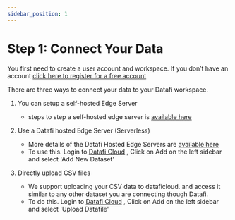 ```yaml
---
sidebar_position: 1
---
```


# Step 1: Connect Your Data


You first need to create a user account and workspace. If you don’t have an account <a href="https://home.datafi.us/register" target="_blank">click here to register for a free account</a>

There are three ways to connect your data to your Datafi workspace. 

1) You can setup a self-hosted Edge Server
   - steps to step a self-hosted edge server is [available here](../3.deploy-edge-servers/1.deploy-edge-servers.md#2-self-hosted)

2) Use a Datafi hosted Edge Server (Serverless)
   - More details of the Datafi Hosted Edge Servers are [available here](../3.deploy-edge-servers/1.deploy-edge-servers.md#1-datafi-hosted) 
   - To use this. Login to [Datafi Cloud](https://home.datafi.us) , Click on Add on the left sidebar and select 'Add New Dataset'

3) Directly upload CSV files
   - We support uploading your CSV data to dataficloud. and access it similar to any other dataset you are connecting though Datafi.
   - To do this. Login to [Datafi Cloud](https://home.datafi.us) , Click on Add on the left sidebar and select 'Upload Datafile'

